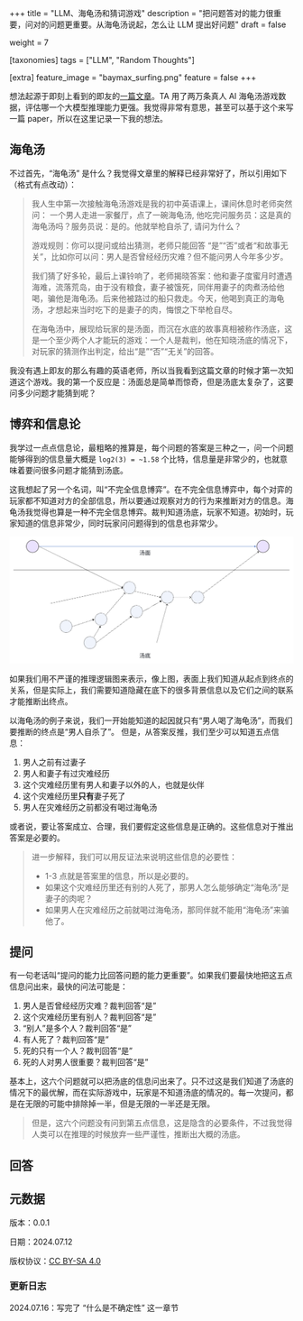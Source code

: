 +++
title = "LLM、海龟汤和猜词游戏"
description = "把问题答对的能力很重要，问对的问题更重要。从海龟汤说起，怎么让 LLM 提出好问题"
draft = false

weight = 7

[taxonomies]
tags = ["LLM", "Random Thoughts"]

[extra]
feature_image = "baymax_surfing.png"
feature = false
+++

想法起源于即刻上看到的即友的[一篇文章](https://mp.weixin.qq.com/s/7GVlt8IJMxJkR0kDNPVMLw)。TA 用了两万条真人 AI 海龟汤游戏数据，评估哪一个大模型推理能力更强。我觉得非常有意思，甚至可以基于这个来写一篇 paper，所以在这里记录一下我的想法。

## 海龟汤

不过首先，“海龟汤” 是什么？我觉得文章里的解释已经非常好了，所以引用如下（格式有点改动）：

> 我人生中第一次接触海龟汤游戏是我的初中英语课上，课间休息时老师突然问： 一个男人走进一家餐厅，点了一碗海龟汤, 他吃完问服务员：这是真的海龟汤吗？服务员说：是的。他就举枪自杀了, 请问为什么？
> 
> 游戏规则：你可以提问或给出猜测，老师只能回答 “是”“否”或者“和故事无关”，比如你可以问：男人是否曾经经历灾难？但不能问男人今年多少岁。
> 
> 我们猜了好多轮，最后上课铃响了，老师揭晓答案：他和妻子度蜜月时遭遇海难，流落荒岛，由于没有粮食，妻子被饿死，同伴用妻子的肉煮汤给他喝，骗他是海龟汤。后来他被路过的船只救走。今天，他喝到真正的海龟汤，才想起来当时吃下的是妻子的肉，悔恨之下举枪自尽。
> 
> 在海龟汤中，展现给玩家的是汤面，而沉在水底的故事真相被称作汤底，这是一个至少两个人才能玩的游戏：一个人是裁判，他在知晓汤底的情况下，对玩家的猜测作出判定，给出“是”“否”“无关”的回答。

我没有遇上即友的那么有趣的英语老师，所以当我看到这篇文章的时候才第一次知道这个游戏。我的第一个反应是：汤面总是简单而惊奇，但是汤底太复杂了，这要问多少问题才能猜到呢？

## 博弈和信息论

我学过一点点信息论，最粗略的推算是，每个问题的答案是三种之一，问一个问题能够得到的信息量大概是 `log2(3) = ~1.58` 个比特，信息量是非常少的，也就意味着要问很多问题才能猜到汤底。

这我想起了另一个名词，叫“不完全信息博弈”。在不完全信息博弈中，每个对弈的玩家都不知道对方的全部信息，所以要通过观察对方的行为来推断对方的信息。海龟汤我觉得也算是一种不完全信息博弈。裁判知道汤底，玩家不知道。初始时，玩家知道的信息非常少，同时玩家问问题得到的信息也非常少。

![logic-graph](logic_graph.png)

如果我们用不严谨的推理逻辑图来表示，像上图，表面上我们知道从起点到终点的关系，但是实际上，我们需要知道隐藏在底下的很多背景信息以及它们之间的联系才能推断出终点。

以海龟汤的例子来说，我们一开始能知道的起因就只有“男人喝了海龟汤”，而我们要推断的终点是“男人自杀了”。 但是，从答案反推，我们至少可以知道五点信息：
1. 男人之前有过妻子
2. 男人和妻子有过灾难经历
3. 这个灾难经历里有男人和妻子以外的人，也就是伙伴
4. 这个灾难经历里**只有**妻子死了
5. 男人在灾难经历之前都没有喝过海龟汤

或者说，要让答案成立、合理，我们要假定这些信息是正确的。这些信息对于推出答案是必要的。

> 进一步解释，我们可以用反证法来说明这些信息的必要性：
> 
> * 1-3 点就是答案里的信息，所以是必要的。
> * 如果这个灾难经历里还有别的人死了，那男人怎么能够确定“海龟汤”是妻子的肉呢？
> * 如果男人在灾难经历之前就喝过海龟汤，那同伴就不能用“海龟汤”来骗他了。
> 

## 提问

有一句老话叫“提问的能力比回答问题的能力更重要”。如果我们要最快地把这五点信息问出来，最快的问法可能是：
1. 男人是否曾经经历灾难？裁判回答“是”
2. 这个灾难经历里有别人？裁判回答“是”
3. “别人”是多个人？裁判回答“是”
4. 有人死了？裁判回答“是” 
5. 死的只有一个人？裁判回答“是”
6. 死的人对男人很重要？裁判回答“是”

基本上，这六个问题就可以把汤底的信息问出来了。只不过这是我们知道了汤底的情况下的最优解，而在实际游戏中，玩家是不知道汤底的情况的。每一次提问，都是在无限的可能中排除掉一半，但是无限的一半还是无限。

> 但是，这六个问题没有问到第五点信息，这是隐含的必要条件，不过我觉得人类可以在推理的时候放弃一些严谨性，推断出大概的汤底。

## 回答



## 元数据

版本：0.0.1

日期：2024.07.12

版权协议：[CC BY-SA 4.0](https://creativecommons.org/licenses/by-sa/4.0/)

### 更新日志

2024.07.16：写完了 “什么是不确定性” 这一章节

